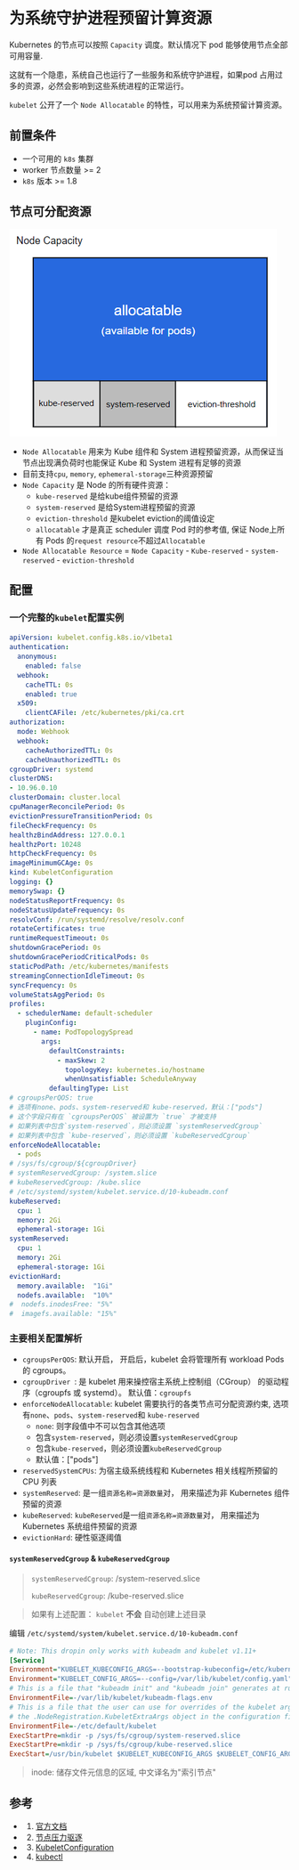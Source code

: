 # 为系统守护进程预留计算资源

Kubernetes 的节点可以按照 `Capacity` 调度。默认情况下 pod 能够使用节点全部可用容量.

这就有一个隐患，系统自己也运行了一些服务和系统守护进程，如果pod 占用过多的资源，必然会影响到这些系统进程的正常运行。

`kubelet`  公开了一个 `Node Allocatable` 的特性，可以用来为系统预留计算资源。

## 前置条件

- 一个可用的 `k8s` 集群
- worker 节点数量 >= 2
- `k8s`  版本 >= 1.8



## 节点可分配资源

 ![](https://raw.githubusercontent.com/vinloong/imgchr/main/notes/202207051435367.png)



- `Node Allocatable` 用来为 Kube 组件和 System 进程预留资源，从而保证当节点出现满负荷时也能保证 Kube 和 System 进程有足够的资源
- 目前支持`cpu`, `memory`, `ephemeral-storage`三种资源预留
- `Node Capacity` 是 Node 的所有硬件资源：
  - `kube-reserved` 是给kube组件预留的资源
  - `system-reserved` 是给System进程预留的资源
  - `eviction-threshold` 是kubelet eviction的阈值设定
  - `allocatable` 才是真正 scheduler 调度 Pod 时的参考值, 保证 Node上所有 Pods 的`request resource`不超过`Allocatable`
- `Node Allocatable Resource` = `Node Capacity` - `Kube-reserved` - `system-reserved` - `eviction-threshold`

## 配置

### 一个完整的`kubelet`配置实例

```yaml
apiVersion: kubelet.config.k8s.io/v1beta1
authentication:
  anonymous:
    enabled: false
  webhook:
    cacheTTL: 0s
    enabled: true
  x509:
    clientCAFile: /etc/kubernetes/pki/ca.crt
authorization:
  mode: Webhook
  webhook:
    cacheAuthorizedTTL: 0s
    cacheUnauthorizedTTL: 0s
cgroupDriver: systemd
clusterDNS:
- 10.96.0.10
clusterDomain: cluster.local
cpuManagerReconcilePeriod: 0s
evictionPressureTransitionPeriod: 0s
fileCheckFrequency: 0s
healthzBindAddress: 127.0.0.1
healthzPort: 10248
httpCheckFrequency: 0s
imageMinimumGCAge: 0s
kind: KubeletConfiguration
logging: {}
memorySwap: {}
nodeStatusReportFrequency: 0s
nodeStatusUpdateFrequency: 0s
resolvConf: /run/systemd/resolve/resolv.conf
rotateCertificates: true
runtimeRequestTimeout: 0s
shutdownGracePeriod: 0s
shutdownGracePeriodCriticalPods: 0s
staticPodPath: /etc/kubernetes/manifests
streamingConnectionIdleTimeout: 0s
syncFrequency: 0s
volumeStatsAggPeriod: 0s
profiles:
  - schedulerName: default-scheduler
    pluginConfig:
      - name: PodTopologySpread
        args:
          defaultConstraints:
            - maxSkew: 2
              topologyKey: kubernetes.io/hostname
              whenUnsatisfiable: ScheduleAnyway
          defaultingType: List
# cgroupsPerQOS: true
# 选项有none、pods、system-reserved和 kube-reserved，默认：["pods"]
# 这个字段只有在 `cgroupsPerQOS` 被设置为 `true` 才被支持
# 如果列表中包含`system-reserved`，则必须设置 `systemReservedCgroup`
# 如果列表中包含 `kube-reserved`，则必须设置 `kubeReservedCgroup`
enforceNodeAllocatable:
  - pods
# /sys/fs/cgroup/${cgroupDriver}  
# systemReservedCgroup: /system.slice
# kubeReservedCgroup: /kube.slice
# /etc/systemd/system/kubelet.service.d/10-kubeadm.conf
kubeReserved:
  cpu: 1
  memory: 2Gi
  ephemeral-storage: 1Gi
systemReserved:
  cpu: 1
  memory: 2Gi
  ephemeral-storage: 1Gi
evictionHard:
  memory.available:  "1Gi"
  nodefs.available:  "10%"
#  nodefs.inodesFree: "5%"
#  imagefs.available: "15%"
```

### 主要相关配置解析

- `cgroupsPerQOS`:  默认开启， 开启后，kubelet 会将管理所有 workload Pods 的 cgroups。
- `cgroupDriver `: 是 kubelet 用来操控宿主系统上控制组（CGroup） 的驱动程序（cgroupfs 或 systemd）。 默认值：`cgroupfs`
- `enforceNodeAllocatable`:  kubelet 需要执行的各类节点可分配资源约束, 选项有`none`、`pods`、`system-reserved`和 `kube-reserved`
  - `none`: 则字段值中不可以包含其他选项
  - 包含`system-reserved`，则必须设置`systemReservedCgroup`
  - 包含`kube-reserved`，则必须设置`kubeReservedCgroup`
  - 默认值：["pods"]
- `reservedSystemCPUs`:  为宿主级系统线程和 Kubernetes 相关线程所预留的 CPU 列表
- `systemReserved`: 是一组`资源名称=资源数量`对， 用来描述为非 Kubernetes 组件预留的资源
- `kubeReserved`: `kubeReserved`是一组`资源名称=资源数量`对， 用来描述为 Kubernetes 系统组件预留的资源
- `evictionHard`: 硬性驱逐阈值

#### `systemReservedCgroup` & `kubeReservedCgroup`

> `systemReservedCgroup`:  /system-reserved.slice
>
> `kubeReservedCgroup`:  /kube-reserved.slice



> 如果有上述配置： `kubelet` **不会** 自动创建上述目录

编辑  `/etc/systemd/system/kubelet.service.d/10-kubeadm.conf` 

```ini
# Note: This dropin only works with kubeadm and kubelet v1.11+
[Service]
Environment="KUBELET_KUBECONFIG_ARGS=--bootstrap-kubeconfig=/etc/kubernetes/bootstrap-kubelet.conf --kubeconfig=/etc/kubernetes/kubelet.conf"
Environment="KUBELET_CONFIG_ARGS=--config=/var/lib/kubelet/config.yaml"
# This is a file that "kubeadm init" and "kubeadm join" generates at runtime, populating the KUBELET_KUBEADM_ARGS variable dynamically
EnvironmentFile=-/var/lib/kubelet/kubeadm-flags.env
# This is a file that the user can use for overrides of the kubelet args as a last resort. Preferably, the user should use
# the .NodeRegistration.KubeletExtraArgs object in the configuration files instead. KUBELET_EXTRA_ARGS should be sourced from this file.
EnvironmentFile=-/etc/default/kubelet
ExecStartPre=mkdir -p /sys/fs/cgroup/system-reserved.slice
ExecStartPre=mkdir -p /sys/fs/cgroup/kube-reserved.slice
ExecStart=/usr/bin/kubelet $KUBELET_KUBECONFIG_ARGS $KUBELET_CONFIG_ARGS $KUBELET_KUBEADM_ARGS $KUBELET_EXTRA_ARGS

```



> inode: 储存文件元信息的区域, 中文译名为"索引节点"

## 参考

- 1. [官方文档](https://kubernetes.io/zh-cn/docs/tasks/administer-cluster/reserve-compute-resources/)
- 2. [节点压力驱逐](https://kubernetes.io/zh-cn/docs/concepts/scheduling-eviction/node-pressure-eviction/)
- 3. [KubeletConfiguration](https://kubernetes.io/zh-cn/docs/reference/config-api/kubelet-config.v1beta1/#kubelet-config-k8s-io-v1beta1-KubeletConfiguration)
- 4. [kubectl](https://kubernetes.io/zh-cn/docs/reference/command-line-tools-reference/kubelet/)







